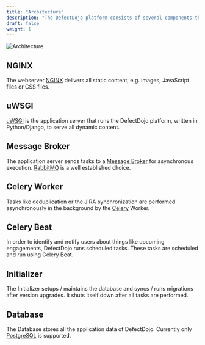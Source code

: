 ```yaml
---
title: "Architecture"
description: "The DefectDojo platform consists of several components that work together closely."
draft: false
weight: 1
---
```


![Architecture](../../images/DD-Architecture.svg)

## NGINX

The webserver [NGINX](https://nginx.org/en/) delivers all static content, e.g.
images, JavaScript files or CSS files.

## uWSGI

[uWSGI](https://uwsgi-docs.readthedocs.io/en/latest/) is the application server
that runs the DefectDojo platform, written in Python/Django, to serve all
dynamic content.

## Message Broker

The application server sends tasks to a [Message Broker](https://docs.celeryq.dev/en/stable/getting-started/first-steps-with-celery.html#choosing-a-broker)
for asynchronous execution. [RabbitMQ](https://www.rabbitmq.com/) is a well established choice.

## Celery Worker

Tasks like deduplication or the JIRA synchronization are performed asynchronously
in the background by the [Celery](https://docs.celeryproject.org/en/stable/)
Worker.

## Celery Beat

In order to identify and notify users about things like upcoming engagements,
DefectDojo runs scheduled tasks. These tasks are scheduled and run using Celery
Beat.

## Initializer

The Initializer setups / maintains the
database and syncs / runs migrations after version upgrades. It shuts
itself down after all tasks are performed.

## Database

The Database stores all the application data of DefectDojo. Currently only [PostgreSQL](https://www.postgresql.org/) is supported.
